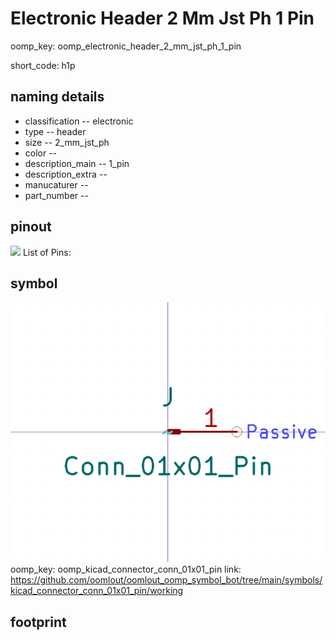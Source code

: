 # Electronic Header 2 Mm Jst Ph 1 Pin
oomp_key: oomp_electronic_header_2_mm_jst_ph_1_pin  

short_code: h1p
## naming details
* classification -- electronic
* type -- header
* size -- 2_mm_jst_ph
* color -- 
* description_main -- 1_pin
* description_extra -- 
* manucaturer -- 
* part_number -- 
## pinout
![](working_pinout_600.png)
List of Pins:

## symbol

![](symbol/0/working/working_600.png)  
oomp_key: oomp_kicad_connector_conn_01x01_pin
link: https://github.com/oomlout/oomlout_oomp_symbol_bot/tree/main/symbols/kicad_connector_conn_01x01_pin/working


## footprint
